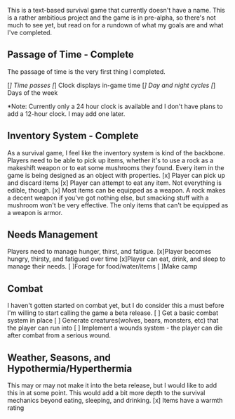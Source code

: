 This is a text-based survival game that currently doesn't have a name. This is a rather ambitious project and the game is in pre-alpha, so there's not much to see yet, but read on for a rundown of what my goals are and what I've completed.

## Passage of Time - Complete
The passage of time is the very first thing I completed.

[*] Time passes
[*] Clock displays in-game time
[*] Day and night cycles
[*] Days of the week

*Note: Currently only a 24 hour clock is available and I don't have plans to add a 12-hour clock. I may add one later.

## Inventory System - Complete
As a survival game, I feel like the inventory system is kind of the backbone. Players need to be able to pick up items, whether it's to use a rock as a makeshift weapon or to eat some mushrooms they found. Every item in the game is being designed as an object with properties.
[x] Player can pick up and discard items
[x] Player can attempt to eat any item. Not everything is edible, though.
[x] Most items can be equipped as a weapon. A rock makes a decent weapon if you've got nothing else, but smacking stuff with a mushroom won't be very effective. The only items that can't be equipped as a weapon is armor.

## Needs Management
Players need to manage hunger, thirst, and fatigue. 
[x]Player becomes hungry, thirsty, and fatigued over time
[x]Player can eat, drink, and sleep to manage their needs.
[ ]Forage for food/water/items
[ ]Make camp

## Combat
I haven't gotten started on combat yet, but I do consider this a must before I'm willing to start calling the game a beta release. 
[ ] Get a basic combat system in place
[ ] Generate creatures(wolves, bears, monsters, etc) that the player can run into
[ ] Implement a wounds system - the player can die after combat from a serious wound.

## Weather, Seasons, and Hypothermia/Hyperthermia
This may or may not make it into the beta release, but I would like to add this in at some point. This would add a bit more depth to the survival mechanics beyond eating, sleeping, and drinking. 
[x] Items have a warmth rating
